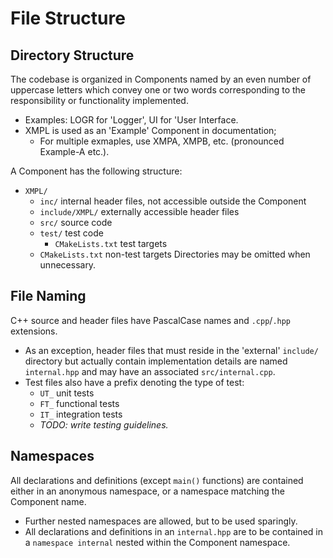 # File Structure

## Directory Structure

The codebase is organized in Components named by an even number of uppercase
letters which convey one or two words corresponding to the responsibility or
functionality implemented.
- Examples: LOGR for 'Logger', UI for 'User Interface.
- XMPL is used as an 'Example' Component in documentation;
  - For multiple exmaples, use XMPA, XMPB, etc. (pronounced Example-A etc.).

A Component has the following structure:
- `XMPL/`
  - `inc/` internal header files, not accessible outside the Component
  - `include/XMPL/` externally accessible header files
  - `src/` source code
  - `test/` test code
    - `CMakeLists.txt` test targets
  - `CMakeLists.txt` non-test targets
Directories may be omitted when unnecessary.


## File Naming

C++ source and header files have PascalCase names and `.cpp`/`.hpp` extensions.
- As an exception, header files that must reside in the 'external' `include/`
  directory but actually contain implementation details are named `internal.hpp`
  and may have an associated `src/internal.cpp`.
- Test files also have a prefix denoting the type of test:
  - `UT_` unit tests
  - `FT_` functional tests
  - `IT_` integration tests
  - _TODO: write testing guidelines._


## Namespaces

All declarations and definitions (except `main()` functions) are contained
either in an anonymous namespace, or a namespace matching the Component name.
- Further nested namespaces are allowed, but to be used sparingly.
- All declarations and definitions in an `internal.hpp` are to be contained
  in a `namespace internal` nested within the Component namespace.
